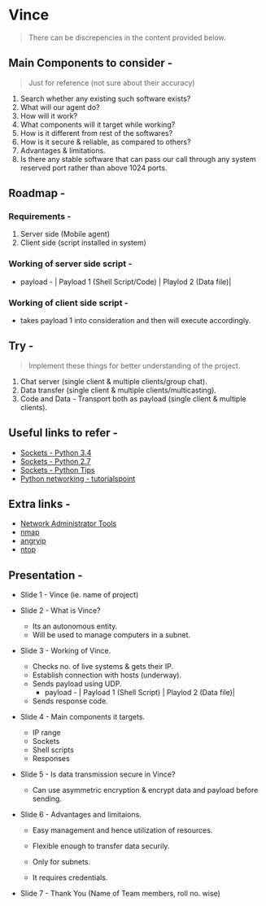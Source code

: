 # Vince
> There can be discrepencies in the content provided below.

## Main Components to consider -
> Just for reference (not sure about their accuracy)
1. Search whether any existing such software exists?
2. What will our agent do?
3. How will it work?
4. What components will it target while working?
5. How is it different from rest of the softwares?
6. How is it secure & reliable, as compared to others?
7. Advantages & limitations.
8. Is there any stable software that can pass our call through any system reserved port rather than above 1024 ports.

## Roadmap -
### Requirements -
1. Server side (Mobile agent)
2. Client side (script installed in system)

### Working of server side script -
* payload - | Payload 1 (Shell Script/Code) | Playlod 2 (Data file)|

### Working of client side script - 
* takes payload 1 into consideration and then will execute accordingly.

## Try -
> Implement these things for better understanding of the project.
1. Chat server (single client & multiple clients/group chat).
2. Data transfer (single client & multiple clients/multicasting).
3. Code and Data - Transport both as payload (single client & multiple clients).

## Useful links to refer -
* [Sockets - Python 3.4](https://docs.python.org/3.4/howto/sockets.html)
* [Sockets - Python 2.7](https://docs.python.org/2.7/library/socket.html)
* [Sockets - Python Tips](https://pythontips.com/2013/08/06/python-socket-network-programming/)
* [Python networking - tutorialspoint](https://www.tutorialspoint.com/python/python_networking.htm)

## Extra links -
* [Network Administrator Tools](http://www.networkmanagementsoftware.com/top-17-free-tools-for-network-administrators/)
* [nmap](https://nmap.org/)
* [angryip](http://angryip.org/)
* [ntop](http://www.ntop.org/)

## Presentation -
* Slide 1 - Vince (ie. name of project)
* Slide 2 - What is Vince?
  * Its an autonomous entity.
  * Will be used to manage computers in a subnet.
  
* Slide 3 - Working of Vince.
  * Checks no. of live systems & gets their IP.
  * Establish connection with hosts (underway).
  * Sends payload using UDP.
    * payload - | Payload 1 (Shell Script) | Playlod 2 (Data file)|
  * Sends response code.

* Slide 4 - Main components it targets.
  * IP range
  * Sockets
  * Shell scripts
  * Responses

* Slide 5 - Is data transmission secure in Vince?
  * Can use asymmetric encryption & encrypt data and payload before sending.

* Slide 6 - Advantages and limitaions.
  * Easy management and hence utilization of resources.
  * Flexible enough to transfer data securily.
  
  * Only for subnets.
  * It requires credentials.
  
* Slide 7 - Thank You (Name of Team members, roll no. wise)
